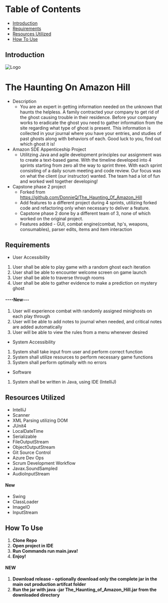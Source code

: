 
# Table of Contents
- [Introduction](#introduction)
- [Requirements](#requirements)
- [Resources Utilized](#resources-utilized)
- [How To Use](#how-to-use)


## Introduction
![Logo](https://i.imgur.com/exMTqBr.png)
# The Haunting On Amazon Hill
- Description 
  - You are an expert in getting information needed on the unknown that haunts the helpless. A family contracted your company to get rid of the ghost causing trouble in their residence. Before your company works to eradicate the ghost you need to gather information from the site regarding what type of ghost is present. This information is collected in your journal where you have your entries, and studies of past ghosts along with behaviors of each. Good luck to you, find out which ghost it is!
- Amazon SDE Appenticeship Project 
  - Utilitzing Java and agile development principles our assignment was to create a text-based game. With the timeline developed into 4 sprints starting from zero all the way to sprint three. With each sprint consisting of a daily scrum meeting and code review. Our focus was on what the client (our instructor) wanted. The team had a lot of fun and worked well together developing!
- Capstone phase 2 project
  - Forked from https://github.com/DonnieQ/The_Haunting_Of_Amazon_Hill 
  - Add features to a different project during 4 sprints, utilizing forked code and refactoring only when necessary to deliver a feature.
  - Capstone phase 2 done by a different team of 3, none of which worked on the original project.
  - Features added - GUI, combat engine(combat, hp's, weapons, consumables), parser edits, items and item interaction
## Requirements

- User Accessibility
1. User shall be able to play game with a random ghost each iteration
2. User shall be able to encounter welcome screen on game launch
3. User shall be able to traverse through rooms
4. User shall be able to gather evidence to make a prediction on mystery ghost
#### ----New---
1. User will experience combat with randomly assigned minighosts on each play through
2. User will be able to add notes to journal when needed, and critical notes are added automatically
3. User will be able to view the rules from a menu whenever desired

- System Accessibility
1. System shall take input from user and perform correct function
2. System shall utilize resources to perform necessary game functions
3. System shall perform optimally with no errors

- Software
1. System shall be written in Java, using IDE (IntelliJ)

## Resources Utilized

- IntelliJ
- Scanner
- XML Parsing utilizing DOM
- JUnit4
- LocalDateTime
- Serializable
- FileOutputStream
- ObjectOutputStream
- Git Source Control
- Azure Dev Ops
- Scrum Development Workflow
- Javax.SoundSampled
- AudioInputStream
#### New
- Swing
- ClassLoader
- ImageIO
- InputStream


## How To Use
1. **Clone Repo**
2. **Open project in IDE**
4. **Run Commands run main.java!**
5. **Enjoy!**
#### NEW
1. **Download release - optionally download only the complete jar in the main out production artifcat folder**
2. **Run the jar with java -jar The_Haunting_of_Amazon_Hill.jar from the downloaded directory**

